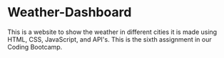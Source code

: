 # Weather-Dashboard
This is a website to show the weather in different cities it is made using HTML, CSS, JavaScript, and API's. This is the sixth assignment in our Coding Bootcamp.
